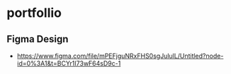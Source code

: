 # portfollio

## Figma Design
- https://www.figma.com/file/mPEFjguNRxFHS0sgJululL/Untitled?node-id=0%3A1&t=BCYr1I73wF64sD9c-1
